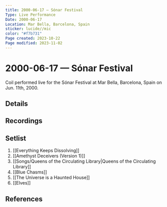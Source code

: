 ```yaml
---
title: 2000-06-17 — Sónar Festival
Type: Live Performance
Date: 2000-06-17
Location: Mar Bella, Barcelona, Spain
sticker: lucide//mic
color: "#f7b731"
Page created: 2023-10-22
Page modified: 2023-11-02
---
```


# 2000-06-17 — Sónar Festival

Coil performed live for the Sónar Festival at Mar Bella, Barcelona, Spain on Jun. 11th, 2000.

## Details


## Recordings


## Setlist
1. [[Everything Keeps Dissolving]]
2. [[Amethyst Deceivers (Version 1)]]
3. [[Songs/Queens of the Circulating Library|Queens of the Circulating Library]]
4. [[Blue Chasms]]
5. [[The Universe is a Haunted House]]
6. [[Elves]]

## References

[^1]: [Entry at Live Coil Archive](https://live-coil-archive.com/2000-2/2000-sonar/)
